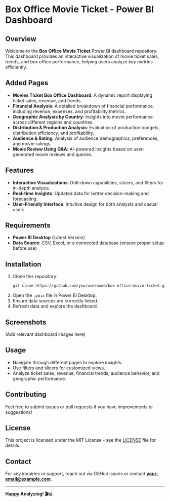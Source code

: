 # Box Office Movie Ticket - Power BI Dashboard

## Overview
Welcome to the **Box Office Movie Ticket** Power BI dashboard repository. This dashboard provides an interactive visualization of movie ticket sales, trends, and box office performance, helping users analyze key metrics efficiently.

## Added Pages
- **Movies Ticket Box Office Dashboard**: A dynamic report displaying ticket sales, revenue, and trends.
- **Financial Analysis**: A detailed breakdown of financial performance, including revenue, expenses, and profitability metrics.
- **Geographic Analysis by Country**: Insights into movie performance across different regions and countries.
- **Distribution & Production Analysis**: Evaluation of production budgets, distribution efficiency, and profitability.
- **Audience & Rating**: Analysis of audience demographics, preferences, and movie ratings.
- **Movie Review Using Q&A**: AI-powered insights based on user-generated movie reviews and queries.

## Features
- **Interactive Visualizations**: Drill-down capabilities, slicers, and filters for in-depth analysis.
- **Real-time Insights**: Updated data for better decision-making and forecasting.
- **User-Friendly Interface**: Intuitive design for both analysts and casual users.

## Requirements
- **Power BI Desktop** (Latest Version)
- **Data Source**: CSV, Excel, or a connected database (ensure proper setup before use)

## Installation
1. Clone this repository:
   ```sh
   git clone https://github.com/yourusername/box-office-movie-ticket.git
   ```
2. Open the `.pbix` file in Power BI Desktop.
3. Ensure data sources are correctly linked.
4. Refresh data and explore the dashboard.

## Screenshots
(Add relevant dashboard images here)

## Usage
- Navigate through different pages to explore insights.
- Use filters and slicers for customized views.
- Analyze ticket sales, revenue, financial trends, audience behavior, and geographic performance.

## Contributing
Feel free to submit issues or pull requests if you have improvements or suggestions!

## License
This project is licensed under the MIT License - see the [LICENSE](LICENSE) file for details.

## Contact
For any inquiries or support, reach out via GitHub issues or contact **your-email@example.com**.

---
**Happy Analyzing! 🎬📊**
